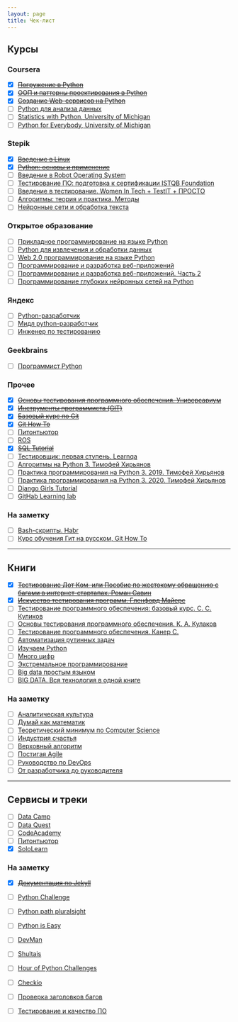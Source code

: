```yaml
---
layout: page
title: Чек-лист
---
```


## Курсы
### Coursera
- [x] [~~Погружение в Python~~](https://ru.coursera.org/learn/diving-in-python)
- [x] [~~ООП и паттерны проектирования в Python~~](https://ru.coursera.org/learn/oop-patterns-python)
- [x] [~~Создание Web-сервисов на Python~~](https://ru.coursera.org/learn/python-for-web)
- [ ] [Python для анализа данных](https://ru.coursera.org/learn/python-for-data-science)
- [ ] [Statistics with Python, University of Michigan](https://www.coursera.org/specializations/statistics-with-python)
- [ ] [Python for Everybody, University of Michigan](https://www.coursera.org/specializations/python)

### Stepik
- [x] [~~Введение в Linux~~](https://stepik.org/course/73/syllabus)
- [x] [~~Python: основы и применение~~](https://stepik.org/course/512/syllabus)
- [ ] [Введение в Robot Operating System](https://stepik.org/course/16478/syllabus)
- [ ] [Тестирование ПО: подготовка к сертификации ISTQB Foundation](https://stepik.org/course/16478/syllabus)
- [ ] [Введение в тестирование. Women In Tech + TestIT + ПРОСТО](https://stepik.org/course/73926/syllabus)
- [ ] [Алгоритмы: теория и практика. Методы](https://stepik.org/course/217/syllabus)
- [ ] [Нейронные сети и обработка текста](https://stepik.org/course/54098/syllabus)

### Открытое образование
- [ ] [Прикладное программирование на языке Python](https://openedu.ru/course/urfu/PYAP/)
- [ ] [Python для извлечения и обработки данных](https://openedu.ru/course/hse/PYTHON/)
- [ ] [Web 2.0 программирование на языке Python](https://openedu.ru/course/spbstu/WEBPYT/)
- [ ] [Программирование и разработка веб-приложений](https://openedu.ru/course/ITMOUniversity/PWADEV/)
- [ ] [Программирование и разработка веб-приложений. Часть 2](https://openedu.ru/course/ITMOUniversity/PWADEV2/)
- [ ] [Программирование глубоких нейронных сетей на Python](https://openedu.ru/course/urfu/PYDNN/)

### Яндекс
- [ ] [Python-разработчик](https://praktikum.yandex.ru/backend-developer/)
- [ ] [Мидл python-разработчик](https://praktikum.yandex.ru/middle-python/)
- [ ] [Инженер по тестированию](https://praktikum.yandex.ru/qa-engineer/)

### Geekbrains
- [ ] [Программист Python](https://geekbrains.ru/professions/python_developer)

### Прочее
- [x] [~~Основы тестирования программного обеспечения. Универсариум~~](https://universarium.org/course/722)
- [x] [~~Инструменты программиста (GIT)~~](https://www.youtube.com/playlist?list=PLAMm2eUmBSn24JIYXGKqAEWCfN-IT-UMp)
- [x] [~~Базовый курс по Git~~](https://www.youtube.com/playlist?list=PLIU76b8Cjem5B3sufBJ_KFTpKkMEvaTQR)
- [x] [~~Git How To~~](https://githowto.com/ru)
- [ ] [Питонтьютор](http://pythontutor.ru)
- [ ] [ROS](http://robocraft.ru/page/robotics/#ROS)
- [x] [~~SQL Tutorial~~](https://www.w3schools.com/sql)
- [ ] [Тестировщик: первая ступень. Learnqa](https://courses.learnqa.ru/teach/control/stream/view/id/236330103)
- [ ] [Алгоритмы на Python 3. Тимофей Хирьянов](https://www.youtube.com/playlist?list=PLRDzFCPr95fK7tr47883DFUbm4GeOjjc0)
- [ ] [Практика программирования на Python 3. 2019. Тимофей Хирьянов](https://www.youtube.com/playlist?list=PLRDzFCPr95fLuusPXwvOPgXzBL3ZTzybY)
- [ ] [Практика программирования на Python 3. 2020. Тимофей Хирьянов](https://www.youtube.com/playlist?list=PLRDzFCPr95fIDJUvFxvzWxg-V9BmZlMMe)
- [ ] [Django Girls Tutorial](https://tutorial.djangogirls.org/ru/)
- [ ] [GitHab Learning lab](https://lab.github.com/courses)

### На заметку
- [ ] [Bash-скрипты. Habr](https://habr.com/ru/company/ruvds/blog/325522/)
- [ ] [Курс обучения Гит на русском, Git How To](https://githowto.com/ru)

---

## Книги
- [x] [~~Тестирование Дот Ком, или Пособие по жестокому обращению с багами в интернет-стартапах. Роман Савин~~](https://www.ozon.ru/context/detail/id/149612654/)
- [x] [~~Искусство тестирования программ. Гленфорд Майерс~~](https://www.ozon.ru/context/detail/id/18319458/)
- [ ] [Тестирование программного обеспечения: базовый курс. С. С. Куликов](https://careers.epam.by/content/dam/epam/by/book_epam_by/Software_Testing_Basics_2_izdanie.pdf)
- [ ] [Основы тестирования программного обеспечения. К. А. Кулаков](https://cs.petrsu.ru/studies/methodwork/basic_testing.pdf)
- [ ] [Тестирование программного обеспечения. Канер С.](https://www.ozon.ru/context/detail/id/1280560/)
- [ ] [Автоматизация рутинных задач](https://www.ozon.ru/context/detail/id/137673590/)
- [ ] [Изучаем Python](https://www.ozon.ru/context/detail/id/138132785/)
- [ ] [Много цифр](https://www.ozon.ru/context/detail/id/34806852/)
- [ ] [Экстремальное программирование](https://www.litres.ru/kent-bek/ekstremalnoe-programmirovanie-razrabotka-cherez-testirovanie/)
- [ ] [Big data простым языком](https://www.litres.ru/aleksey-blagirev/big-data-prostym-yazykom/)
- [ ] [BIG DATA. Вся технология в одной книге](https://www.litres.ru/andreas-vaygend/big-data-vsya-tehnologiya-v-odnoy-knige/)

### На заметку
- [ ] [Аналитическая культура](https://www.litres.ru/karl-anderson-11438349/analiticheskaya-kultura-ot-sbora-dannyh-do-biznes-rezultatov/)
- [ ] [Думай как математик](https://www.litres.ru/barbara-oakli/dumay-kak-matematik-kak-reshat-lubye-zadachi-bystree-i-effektivnee/)
- [ ] [Теоретический минимум по Computer Science](https://www.litres.ru/vladston-ferreyra-fi/teoreticheskiy-minimum-po-computer-science-v-34946144/)
- [ ] [Индустрия счастья](https://www.litres.ru/uilyam-devis/industriya-schastya-kak-big-data-i-novye-tehnologii-pomogaut-dobavit-emociu-v-tovary-i-uslugi/)
- [ ] [Верховный алгоритм](https://www.litres.ru/pedro-domingos/verhovnyy-algoritm-kak-mashinnoe-obuchenie-izmenit-nash-mir/)
- [ ] [Постигая Agile](https://www.litres.ru/dzhennifer-grin/postigaya-agile/)
- [ ] [Руководство по DevOps](https://www.litres.ru/dzhez-hambl/rukovodstvo-po-devops-kak-dobitsya-gibkosti-nadezhnosti-i-bezo/)
- [ ] [От разработчика до руководителя](https://www.litres.ru/kamil-furne/ot-razrabotchika-do-rukovoditelya-menedzhment-dlya-it-speciali/)

---

## Сервисы и треки 
- [ ] [Data Camp](https://www.datacamp.com/)
- [ ] [Data Quest](https://www.dataquest.io/)
- [ ] [CodeAcademy](https://www.codecademy.com/)
- [ ] [Питонтьютор](http://pythontutor.ru)
- [x] [SoloLearn](https://www.sololearn.com/)

### На заметку
- [x] [~~Документация по Jekyll~~](http://prgssr.ru/documentation/01_welcome)
- [ ] [Python Challenge](http://www.pythonchallenge.com/)
- [ ] [Python path pluralsight](https://www.pluralsight.com/)
- [ ] [Python is Easy](https://pirple.thinkific.com/courses/python-is-easy)
- [ ] [DevMan](dvmn.org/modules/)
- [ ] [Shultais](https://shultais.education/courses/python-3)
- [ ] [Hour of Python Challenges](https://hourofpython.com/)
- [ ] [Checkio](https://py.checkio.org/)
- [ ] [Проверка заголовков багов](http://bugred.ru/)
- [ ] [Тестирование и качество ПО](https://software-testing.ru/)

